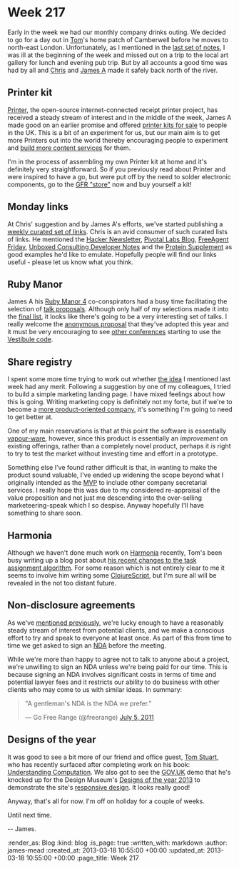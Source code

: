 Week 217
========

Early in the week we had our monthly company drinks outing. We decided to go for a day out in [Tom](/tom-ward)'s home patch of Camberwell before he moves to north-east London. Unfortunately, as I mentioned in the [last set of notes](/week-216), I was ill at the beginning of the week and missed out on a trip to the local art gallery for lunch and evening pub trip. But by all accounts a good time was had by all and [Chris](/chris-roos) and [James A](/james-adam) made it safely back north of the river.

## Printer kit

[Printer][hello-printer], the open-source internet-connected receipt printer project, has received a steady stream of interest and in the middle of the week, James A made good on an earlier promise and offered [printer kits for sale][printer-kit] to people in the UK. This is a bit of an experiment for us, but our main aim is to get more Printers out into the world thereby encouraging people to experiment and [build more content services](https://github.com/freerange/printer/wiki/Building-content-services) for them.

I'm in the process of assembling my own Printer kit at home and it's definitely very straightforward. So if you previously read about Printer and were inspired to have a go, but were put off by the need to solder electronic components, go to the [GFR "store"][printer-kit] now and buy yourself a kit!

## Monday links

At Chris' suggestion and by James A's efforts, we've started publishing a [weekly curated set of links](/week-218-links). Chris is an avid consumer of such curated lists of links. He mentioned the [Hacker Newsletter][], [Pivotal Labs Blog][], [FreeAgent Friday][], [Unboxed Consulting Developer Notes][] and the [Protein Supplement][] as good examples he'd like to emulate. Hopefully people will find our links useful - please let us know what you think.

## Ruby Manor

James A his [Ruby Manor 4][] co-conspirators had a busy time facilitating the selection of [talk proposals](http://vestibule.rubymanor.org/proposals). Although only half of my selections made it into the [final list](http://vestibule.rubymanor.org/selections), it looks like there's going to be a very interesting set of talks. I really welcome the [anonymous proposal](http://vestibule.rubymanor.org/anonymous-proposals) that they've adopted this year and it must be very encouraging to see [other conferences](http://vestibule.uikonf.com/proposals) starting to use the [Vestibule code][].

## Share registry

I spent some more time trying to work out whether [the idea](/week-216#share-registry) I mentioned last week had any merit. Following a suggestion by one of my colleagues, I tried to build a simple marketing landing page. I have mixed feelings about how this is going. Writing marketing copy is definitely not my forte, but if we're to become a [more product-oriented company](/week-210#products-and-services), it's something I'm going to need to get better at.

One of my main reservations is that at this point the software is essentially [vapour-ware][], however, since this product is essentially an _improvement_ on existing offerings, rather than a completely novel product, perhaps it _is_ right to try to test the market without investing time and effort in a prototype.

Something else I've found rather difficult is that, in wanting to make the product sound valuable, I've ended up widening the scope beyond what I originally intended as the [MVP][] to include other company secretarial services. I really hope this was due to my considered re-appraisal of the value proposition and not just me descending into the over-selling marketeering-speak which I so despise. Anyway hopefully I'll have something to share soon.

## Harmonia

Although we haven't done much work on [Harmonia][] recently, Tom's been busy writing up a blog post about [his recent changes to the task assignment algorithm](/week-216#fair-harmonia). For some reason which is not entirely clear to me it seems to involve him writing some [ClojureScript][], but I'm sure all will be revealed in the not too distant future.

## Non-disclosure agreements

As we've [mentioned previously](/week-172#businessing--rfps), we're lucky enough to have a reasonably steady stream of interest from potential clients, and we make a conscious effort to try and speak to everyone at least once. As part of this from time to time we get asked to sign an [NDA](http://en.wikipedia.org/wiki/Non-disclosure_agreement) before the meeting.

While we're more than happy to agree not to talk to anyone about a project, we're unwilling to sign an NDA unless we're being paid for our time. This is because signing an NDA involves significant costs in terms of time and potential lawyer fees and it restricts our ability to do business with other clients who may come to us with similar ideas. In summary:

<blockquote class="twitter-tweet"><p>"A gentleman's NDA is the NDA we prefer."</p>&mdash; Go Free Range (@freerange) <a href="https://twitter.com/freerange/status/88203164486090752">July 5, 2011</a></blockquote>
<script async src="//platform.twitter.com/widgets.js" charset="utf-8"></script>

## Designs of the year

It was good to see a bit more of our friend and office guest, [Tom Stuart][], who has recently surfaced after completing work on his book: [Understanding Computation][]. We also got to see the [GOV.UK][] demo that he's knocked up for the Design Museum's [Designs of the year 2013][] to demonstrate the site's [responsive design](http://digital.cabinetoffice.gov.uk/2012/11/02/designing-for-different-devices/). It looks really good!

Anyway, that's all for now. I'm off on holiday for a couple of weeks.

Until next time.

-- James.

[Hacker Newsletter]: http://www.hackernewsletter.com/
[Pivotal Labs Blog]: http://pivotallabs.com/community/
[FreeAgent Friday]: http://www.freeagent.com/categories/freeagentfriday
[Unboxed Consulting Developer Notes]: http://www.unboxedconsulting.com/blog
[Protein Supplement]: http://www.prote.in/supplement
[Ruby Manor 4]: http://rubymanor.org/4/
[Vestibule code]: https://github.com/rubymanor/vestibule
[vapour-ware]: http://en.wikipedia.org/wiki/Vaporware
[MVP]: http://www.startuplessonslearned.com/2009/08/minimum-viable-product-guide.html
[Harmonia]: https://harmonia.io
[ClojureScript]: https://github.com/clojure/clojurescript
[Tom Stuart]: http://twitter.com/tomstuart
[Understanding Computation]: http://shop.oreilly.com/product/0636920025481.do
[GOV.UK]: http://www.gov.uk
[Designs of the year 2013]: http://designmuseum.org/exhibitions/2013/designs-of-the-year-2013
[hello-printer]: /hello-printer
[printer-kit]: http://exciting.io/printer

:render_as: Blog
:kind: blog
:is_page: true
:written_with: markdown
:author: james-mead
:created_at: 2013-03-18 10:55:00 +00:00
:updated_at: 2013-03-18 10:55:00 +00:00
:page_title: Week 217
